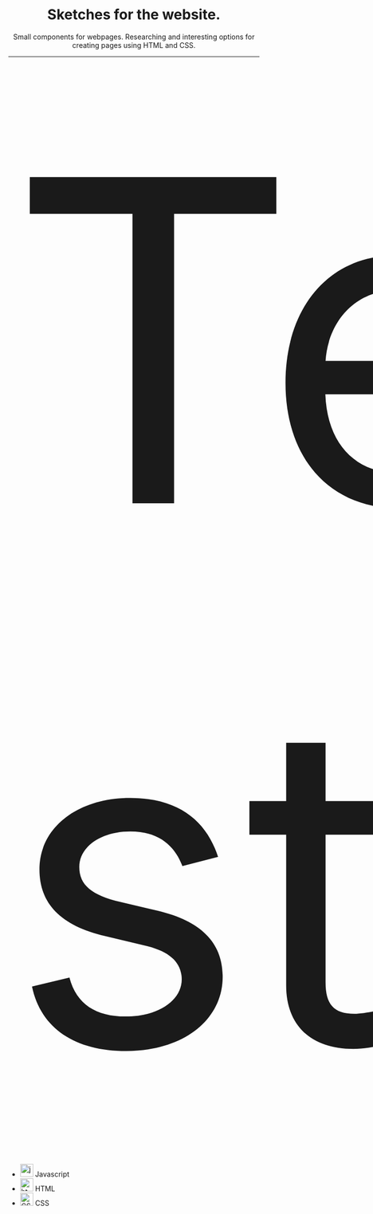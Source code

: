 <h1 align="center">Sketches for the website.</h1>

<div align="center">Small components for webpages. Researching and interesting options for creating pages using HTML and CSS.</div>

---

<div class="container" style="display: flex; justify-content: space-around">
  <div class="tech__stack">

  <div class="tech__stack-header" style="display: flex; justify-content: space-around; margin: 10px 0px 20px 0px; font-size: 900">Tech stack</div>
  <div class="">
  
  * <img alt="javascript" width="26px" src="https://raw.githubusercontent.com/boris-catsvill/course-js.javascript.ru/master/tech-stack/javascript.png" /> Javascript
  * <img alt="html" width="26px" src="https://raw.githubusercontent.com/boris-catsvill/course-js.javascript.ru/master/tech-stack/html.png" /> HTML
  * <img alt="CSS" width="26px" src="https://raw.githubusercontent.com/boris-catsvill/course-js.javascript.ru/master/tech-stack/css.png" /> CSS
  
  </div>

  </div>

  <div class="author">

  <div class="author-header" style="display: flex; justify-content: space-around; margin: 10px 0px 20px 0px; font-size: 900">Author</div>
  <div class="">

- [<img alt="GitHub" width="18px" src="https://raw.githubusercontent.com/boris-catsvill/course-js.javascript.ru/master/tech-stack/github-logo.png" /> GitHub](https://github.com/alex-shostka)
- [<img alt="Linkedin" width="18px" src="https://raw.githubusercontent.com/boris-catsvill/course-js.javascript.ru/master/tech-stack/linkedin-logo.png" /> Linkedin](https://www.linkedin.com/in/alexshostka)
</div>

</div>
